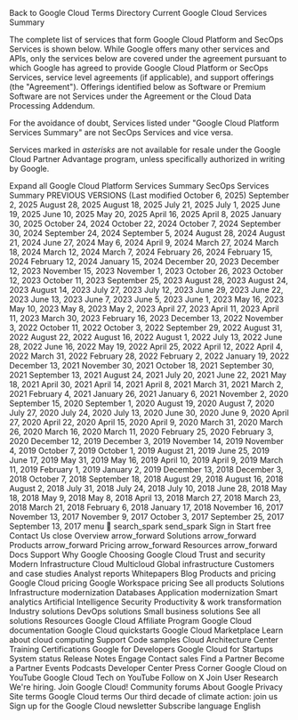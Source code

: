 Back to Google Cloud Terms Directory
Current
Google Cloud Services Summary

The complete list of services that form Google Cloud Platform and SecOps Services is shown below. While Google offers many other services and APIs, only the services below are covered under the agreement pursuant to which Google has agreed to provide Google Cloud Platform or SecOps Services, service level agreements (if applicable), and support offerings (the "Agreement"). Offerings identified below as Software or Premium Software are not Services under the Agreement or the Cloud Data Processing Addendum.

For the avoidance of doubt, Services listed under "Google Cloud Platform Services Summary" are not SecOps Services and vice versa.




Services marked in *asterisks* are not available for resale under the Google Cloud Partner Advantage program, unless specifically authorized in writing by Google.

Expand all
Google Cloud Platform Services Summary
SecOps Services Summary
PREVIOUS VERSIONS (Last modified October 6, 2025)
September 2, 2025
August 28, 2025
August 18, 2025
July 21, 2025
July 1, 2025
June 19, 2025
June 10, 2025
May 20, 2025
April 16, 2025
April 8, 2025
January 30, 2025
October 24, 2024
October 22, 2024
October 7, 2024
September 30, 2024
September 24, 2024
September 5, 2024
August 28, 2024
August 21, 2024
June 27, 2024
May 6, 2024
April 9, 2024
March 27, 2024
March 18, 2024
March 12, 2024
March 7, 2024
February 26, 2024
February 15, 2024
February 12, 2024
January 15, 2024
December 20, 2023
December 12, 2023
November 15, 2023
November 1, 2023
October 26, 2023
October 12, 2023
October 11, 2023
September 25, 2023
August 28, 2023
August 24, 2023
August 14, 2023
July 27, 2023
July 12, 2023
June 29, 2023
June 22, 2023
June 13, 2023
June 7, 2023
June 5, 2023
June 1, 2023
May 16, 2023
May 10, 2023
May 8, 2023
May 2, 2023
April 27, 2023
April 11, 2023
April 11, 2023
March 30, 2023
February 16, 2023
December 13, 2022
November 3, 2022
October 11, 2022
October 3, 2022
September 29, 2022
August 31, 2022
August 22, 2022
August 16, 2022
August 1, 2022
July 13, 2022
June 28, 2022
June 16, 2022
May 19, 2022
April 25, 2022
April 12, 2022
April 4, 2022
March 31, 2022
February 28, 2022
February 2, 2022
January 19, 2022
December 13, 2021
November 30, 2021
October 18, 2021
September 30, 2021
September 13, 2021
August 24, 2021
July 20, 2021
June 22, 2021
May 18, 2021
April 30, 2021
April 14, 2021
April 8, 2021
March 31, 2021
March 2, 2021
February 4, 2021
January 26, 2021
January 6, 2021
November 2, 2020
September 15, 2020
September 1, 2020
August 19, 2020
August 7, 2020
July 27, 2020
July 24, 2020
July 13, 2020
June 30, 2020
June 9, 2020
April 27, 2020
April 22, 2020
April 15, 2020
April 9, 2020
March 31, 2020
March 26, 2020
March 16, 2020
March 11, 2020
February 25, 2020
February 3, 2020
December 12, 2019
December 3, 2019
November 14, 2019
November 4, 2019
October 7, 2019
October 1, 2019
August 21, 2019
June 25, 2019
June 17, 2019
May 31, 2019
May 16, 2019
April 10, 2019
April 9, 2019
March 11, 2019
February 1, 2019
January 2, 2019
December 13, 2018
December 3, 2018
October 7, 2018
September 18, 2018
August 29, 2018
August 16, 2018
August 2, 2018
July 31, 2018
July 24, 2018
July 10, 2018
June 28, 2018
May 18, 2018
May 9, 2018
May 8, 2018
April 13, 2018
March 27, 2018
March 23, 2018
March 21, 2018
February 6, 2018
January 17, 2018
November 16, 2017
November 13, 2017
November 9, 2017
October 3, 2017
September 25, 2017
September 13, 2017
menu

search_spark
send_spark
Sign in
Start free
Contact Us
close
Overview
arrow_forward
Solutions
arrow_forward
Products
arrow_forward
Pricing
arrow_forward
Resources
arrow_forward
Docs
Support
Why Google
Choosing Google Cloud
Trust and security
Modern Infrastructure Cloud
Multicloud
Global infrastructure
Customers and case studies
Analyst reports
Whitepapers
Blog
Products and pricing
Google Cloud pricing
Google Workspace pricing
See all products
Solutions
Infrastructure modernization
Databases
Application modernization
Smart analytics
Artificial Intelligence
Security
Productivity & work transformation
Industry solutions
DevOps solutions
Small business solutions
See all solutions
Resources
Google Cloud Affiliate Program
Google Cloud documentation
Google Cloud quickstarts
Google Cloud Marketplace
Learn about cloud computing
Support
Code samples
Cloud Architecture Center
Training
Certifications
Google for Developers
Google Cloud for Startups
System status
Release Notes
Engage
Contact sales
Find a Partner
Become a Partner
Events
Podcasts
Developer Center
Press Corner
Google Cloud on YouTube
Google Cloud Tech on YouTube
Follow on X
Join User Research
We're hiring. Join Google Cloud!
Community forums
About Google
Privacy
Site terms
Google Cloud terms
Our third decade of climate action: join us
Sign up for the Google Cloud newsletter
Subscribe
language
‪English‬